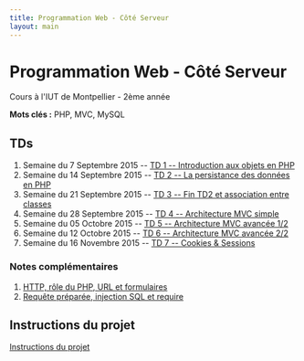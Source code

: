 ```yaml
---
title: Programmation Web - Côté Serveur
layout: main
---
```


# Programmation Web - Côté Serveur
Cours à l'IUT de Montpellier - 2ème année

**Mots clés :** PHP, MVC, MySQL

## TDs

1. Semaine du 7 Septembre 2015 -- [TD 1 -- Introduction aux objets en PHP](tutorials/tutorial1.html) 
1. Semaine du 14 Septembre 2015 -- [TD 2 -- La persistance des données en PHP](tutorials/tutorial2.html) 
1. Semaine du 21 Septembre 2015 --
[TD 3 -- Fin TD2 et association entre classes](tutorials/tutorial3.html)
1. Semaine du 28 Septembre 2015 --  [TD 4 -- Architecture MVC simple](tutorials/tutorial4.html)
1. Semaine du 05 Octobre 2015 --  [TD 5 -- Architecture MVC avancée 1/2](tutorials/tutorial5.html)
1. Semaine du 12 Octobre 2015 --  [TD 6 -- Architecture MVC avancée 2/2](tutorials/tutorial6.html)
1. Semaine du 16 Novembre 2015 --  [TD 7 -- Cookies & Sessions](tutorials/tutorial7.html)

### Notes complémentaires

1. [HTTP, rôle du PHP, URL et formulaires]({{site.baseurl}}/assets/tut1-complement.html)
2. [Requête préparée, injection SQL et require]({{site.baseurl}}/assets/tut2-complement.html)

## Instructions du projet

[Instructions du projet](projet.html)
